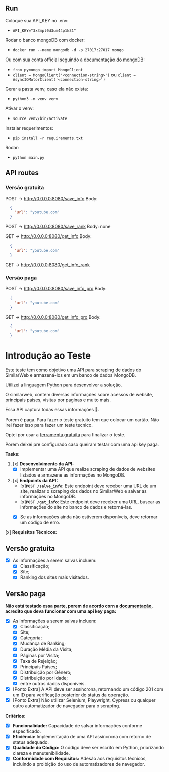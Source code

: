 ## Run

Coloque sua API_KEY no .env:
- `API_KEY="3x3mpl0d3um44p1k31"`


Rodar o banco mongoDB com docker:
- `docker run --name mongodb -d -p 27017:27017 mongo`

Ou com sua conta official seguindo a [documentação do mongoDB](https://www.mongodb.com/docs/atlas/tutorial/connect-to-your-cluster/):
- `from pymongo import MongoClient`
- `client = MongoClient('<connection-string>')` ou `client = AsyncIOMotorClient('<connection-string>')`


Gerar a pasta venv, caso ela não exista:
- `python3 -m venv venv`


Ativar o venv:
- `source venv/bin/activate`


Instalar requerimentos:
- `pip install -r requirements.txt`


Rodar:
- `python main.py`


## API routes

### Versão gratuita
POST -> http://0.0.0.0:8080/save_info
  Body:
  ```json
    {
      "url": "youtube.com"
    }
  ```

POST -> http://0.0.0.0:8080/save_rank
  Body: none

GET -> http://0.0.0.0:8080/get_info
  Body:
  ```json
    {
      "url": "youtube.com"
    }
  ```

GET -> http://0.0.0.0:8080/get_info_rank

### Versão paga
POST -> http://0.0.0.0:8080/save_info_pro
  Body:
  ```json
    {
      "url": "youtube.com"
    }
  ```
GET -> http://0.0.0.0:8080/get_info_pro
  Body:
  ```json
    {
      "url": "youtube.com"
    }
  ```


# Introdução ao Teste

Este teste tem como objetivo uma API para scraping de dados do SimilarWeb e armazená-los em um banco de dados MongoDB. 

Utilizei a linguagem Python para desenvolver a solução.

O similarweb, contem diversas informações sobre acessos de website, principais paises, visitas por paginas e muito mais. 

Essa API captura todas essas informações 🙂.

Porem é paga. Para fazer o teste gratuito tem que colocar um cartão.
Não irei fazer isso para fazer um teste tecnico.

Optei por usar a [ferramenta gratuita](https://developers.similarweb.com/docs/digital-rank-api#get-started-with-website-digitalrank-api) para finalizar o teste.

Porem deixei pre configurado caso queiram testar com uma api key paga.

**Tasks:**

1. [x] **Desenvolvimento da API:**
    - [x] Implementar uma API que realize scraping de dados de websites listados e armazene as informações no MongoDB.
2. [x] **Endpoints da API:**
    - [x]**`POST /salve_info`**: Este endpoint deve receber uma URL de um site, realizar o scraping dos dados no SimilarWeb e salvar as informações no MongoDB.
    - [x]**`POST /get_info`**: Este endpoint deve receber uma URL, buscar as informações do site no banco de dados e retorná-las. 
    - [x] Se as informações ainda não estiverem disponíveis, deve retornar um código de erro.
    

[x] **Requisitos Técnicos:**

## Versão gratuita
- [x] As informações a serem salvas incluem: 
  - [x] Classificação;
  - [x] Site;
  - [x] Ranking dos sites mais visitados.

## Versão paga
**Não está testado essa parte, porem de acordo com a [documentação](https://developers.similarweb.com/reference/api-lite), acredito que deva funcionar com uma api key paga:**
- [x] As informações a serem salvas incluem: 
  - [x] Classificação;
  - [x] Site;
  - [x] Categoria;
  - [x] Mudança de Ranking;
  - [x] Duração Média da Visita;
  - [x] Páginas por Visita;
  - [x] Taxa de Rejeição;
  - [x] Principais Países;
  - [x] Distribuição por Gênero;
  - [x] Distribuição por Idade;
  - [x] entre outros dados disponíveis.

- [x] [Ponto Extra] A API deve ser assíncrona, retornando um código 201 com um ID para verificação posterior do status da operação.
- [x] [Ponto Extra] Não utilizar Selenium, Playwright, Cypress ou qualquer outro automatizador de navegador para o scraping.

**Critérios:**

- [x] **Funcionalidade:** Capacidade de salvar informações conforme especificado.
- [x] **Eficiência:** Implementação de uma API assíncrona com retorno de status adequado.
- [x] **Qualidade do Código:** O código deve ser escrito em Python, priorizando clareza e manutenibilidade.
- [x] **Conformidade com Requisitos:** Adesão aos requisitos técnicos, incluindo a proibição do uso de automatizadores de navegador.
